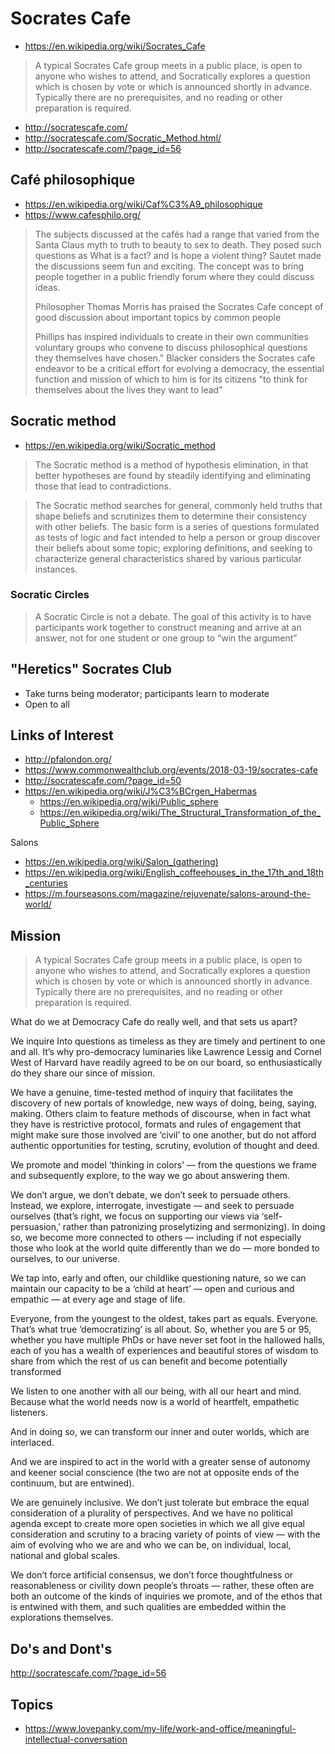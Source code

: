 # Socrates Cafe

* https://en.wikipedia.org/wiki/Socrates_Cafe

> A typical Socrates Cafe group meets in a public place, is open to anyone who wishes to attend, and Socratically explores a question which is chosen by vote or which is announced shortly in advance. Typically there are no prerequisites, and no reading or other preparation is required.

* http://socratescafe.com/
* http://socratescafe.com/Socratic_Method.html/
* http://socratescafe.com/?page_id=56

## Café philosophique

* https://en.wikipedia.org/wiki/Caf%C3%A9_philosophique
* https://www.cafesphilo.org/

> The subjects discussed at the cafés had a range that varied from the Santa Claus myth to truth to beauty to sex to death. They posed such questions as What is a fact? and Is hope a violent thing? Sautet made the discussions seem fun and exciting. The concept was to bring people together in a public friendly forum where they could discuss ideas.
>
> Philosopher Thomas Morris has praised the Socrates Cafe concept of good discussion about important topics by common people
>
> Phillips has inspired individuals to create in their own communities voluntary groups who convene to discuss philosophical questions they themselves have chosen."
>Blacker considers the Socrates cafe endeavor to be a critical effort for evolving a democracy, the essential function and mission of which to him is for its citizens "to think for themselves about the lives they want to lead"


## Socratic method

* https://en.wikipedia.org/wiki/Socratic_method

> The Socratic method is a method of hypothesis elimination, in that better hypotheses are found by steadily identifying and eliminating those that lead to contradictions.

> The Socratic method searches for general, commonly held truths that shape beliefs and scrutinizes them to determine their consistency with other beliefs. The basic form is a series of questions formulated as tests of logic and fact intended to help a person or group discover their beliefs about some topic; exploring definitions, and seeking to characterize general characteristics shared by various particular instances.

### Socratic Circles

> A Socratic Circle is not a debate. The goal of this activity is to have participants work together to construct meaning and arrive at an answer, not for one student or one group to “win the argument”

## "Heretics" Socrates Club

* Take turns being moderator; participants learn to moderate
* Open to all

## Links of Interest

* http://pfalondon.org/
* https://www.commonwealthclub.org/events/2018-03-19/socrates-cafe
* http://socratescafe.com/?page_id=50
* https://en.wikipedia.org/wiki/J%C3%BCrgen_Habermas
    * https://en.wikipedia.org/wiki/Public_sphere
    * https://en.wikipedia.org/wiki/The_Structural_Transformation_of_the_Public_Sphere

Salons

* https://en.wikipedia.org/wiki/Salon_(gathering)
* https://en.wikipedia.org/wiki/English_coffeehouses_in_the_17th_and_18th_centuries
* https://m.fourseasons.com/magazine/rejuvenate/salons-around-the-world/

## Mission

> A typical Socrates Cafe group meets in a public place, is open to anyone who wishes to attend, and Socratically explores a question which is chosen by vote or which is announced shortly in advance. Typically there are no prerequisites, and no reading or other preparation is required.

What do we at Democracy Cafe do really well, and that sets us apart?

We inquire Into questions as timeless as they are timely and pertinent to one and all. It’s why pro-democracy luminaries like Lawrence Lessig and Cornel West of Harvard have readily agreed to be on our board, so enthusiastically do they share our since of mission.

We have a genuine, time-tested method of inquiry that facilitates the discovery of new portals of knowledge, new ways of doing, being, saying, making. Others claim to feature  methods of discourse, when in fact what they have is restrictive protocol, formats and rules of engagement that might make sure those involved are ‘civil’ to one another, but do not afford authentic opportunities for testing, scrutiny, evolution of thought and deed.

We promote and model ‘thinking in colors’ — from the questions we frame and subsequently explore, to the way we go about answering them.

We don’t argue, we don’t debate, we don’t seek to persuade others. Instead, we explore, interrogate, investigate — and seek to persuade ourselves (that’s right, we focus on supporting our views via ‘self-persuasion,’ rather than patronizing proselytizing and sermonizing). In doing so, we become more connected to others — including if not especially those who look at the world quite differently than we do — more bonded to ourselves, to our universe.

We tap into, early and often, our childlike questioning nature, so we can maintain our capacity to be a ‘child at heart’ — open and curious and empathic — at every age and stage of life.

Everyone, from the youngest to the oldest, takes part as equals. Everyone. That’s what true ‘democratizing’ is all about. So, whether you are 5 or 95, whether you have multiple PhDs or have never set foot in the hallowed halls, each of you has a wealth of experiences and beautiful stores of wisdom to share from which the rest of us can benefit and become potentially transformed

We listen to one another with all our being, with all our heart and mind. Because what the world needs now is a world of heartfelt, empathetic listeners.

And in doing so, we can transform our inner and outer worlds, which are interlaced.

And we are inspired to act in the world with a greater sense of autonomy and keener social conscience (the two are not at opposite ends of the continuum, but are entwined).

We are genuinely inclusive. We don’t just tolerate but embrace the equal consideration of a plurality of perspectives. And we have no political agenda except to create more open societies in which we all give equal consideration and scrutiny to a bracing variety of points of view — with the aim of evolving who we are and who we can be, on individual, local, national and global scales.

We don’t force artificial consensus, we don’t force thoughtfulness or reasonableness or civility down people’s throats — rather, these often are both an outcome of the kinds of inquiries we promote, and of the ethos that is entwined with them, and such qualities are embedded within the explorations themselves.

## Do's and Dont's

http://socratescafe.com/?page_id=56

## Topics

* https://www.lovepanky.com/my-life/work-and-office/meaningful-intellectual-conversation